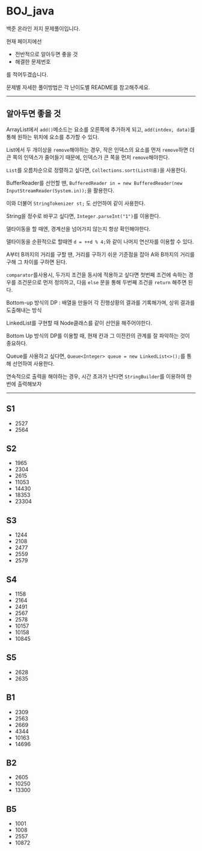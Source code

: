 # BOJ_java
백준 온라인 저지 문제풀이입니다.

현재 페이지에선
- 전반적으로 알아두면 좋을 것
- 해결한 문제번호

를 적어두겠습니다. 

문제별 자세한 풀이방법은 각 난이도별 README를 참고해주세요.

---

## 알아두면 좋을 것

ArrayList에서 `add()`메소드는 요소를 오른쪽에 추가하게 되고, `add(intdex, data)`를 통해 원하는 위치에 요소를 추가할 수 있다.

List에서 두 개이상을 `remove`해야하는 경우, 작은 인덱스의 요소를 먼저 `remove`하면 더 큰 쪽의 인덱스가 줄어들기 때문에, 인덱스가 큰 쪽을 먼저 `remove`해야한다. 

`List`를 오름차순으로 정렬하고 싶다면, `Collections.sort(List이름)`을 사용한다.

BufferReader를 선언할 땐, `BufferedReader in = new BufferedReader(new InputStreamReader(System.in));`을 활용한다.

이와 더불어 `StringTokenizer st;` 도 선언하여 같이 사용한다.

String을 정수로 바꾸고 싶다면, `Integer.parseInt("1")`를 이용한다.

델타이동을 할 때엔, 경계선을 넘어가지 않는지 항상 확인해야한다.

델타이동을 순환적으로 할때엔 `d = ++d % 4;`와 같이 나머지 연산자를 이용할 수 있다.

A부터 B까지의 거리를 구할 땐, 거리를 구하기 쉬운 기준점을 잡아 A와 B까지의 거리를 구해 그 차이를 구하면 된다.

`comparator`를사용시, 두가지 조건을 동시에 적용하고 싶다면 첫번째 조건에 속하는 경우를 조건문으로 먼저 정의하고, 다음 `else` 문을 통해 두번째 조건을 `return` 해주면 된다.

Bottom-up 방식의 DP : 배열을 만들어 각 진행상황의 결과를 기록해가며, 상위 결과를 도출해내는 방식

LinkedList를 구현할 때 Node클래스를 같이 선언을 해주어야한다.

Bottom Up 방식의 DP를 이용할 때, 현재 칸과 그 이전칸의 관계를 잘 파악하는 것이 중요하다.

Queue를 사용하고 싶다면, `Queue<Integer> queue = new LinkedList<>();`를 통해 선언하여 사용한다.

연속적으로 출력을 해야하는 경우, 시간 초과가 난다면 `StringBuilder`를 이용하여 한번에 출력해보자

---

## S1
- 2527
- 2564

## S2
- 1965
- 2304
- 2615
- 11053
- 14430
- 18353
- 23304

## S3
- 1244
- 2108
- 2477
- 2559
- 2579

## S4
- 1158
- 2164
- 2491
- 2567
- 2578
- 10157
- 10158
- 10845

## S5
- 2628
- 2635

## B1
- 2309
- 2563
- 2669
- 4344
- 10163
- 14696

## B2
- 2605
- 10250
- 13300

## B5
- 1001
- 1008
- 2557
- 10872

